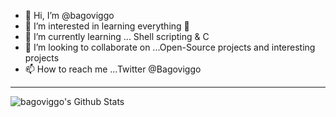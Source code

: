 - 👋 Hi, I’m @bagoviggo
- 👀 I’m interested in learning everything 🤣
- 🌱 I’m currently learning ... Shell scripting & C
- 💞️ I’m looking to collaborate on ...Open-Source projects and interesting projects
- 📫 How to reach me ...Twitter @Bagoviggo

---
<img align="left" alt="bagoviggo's Github Stats" src="https://github-readme-stats.vercel.app/api?username=bagoviggo&show_icons=true&hide_border=true" />

<!---
bagoviggo/bagoviggo is a ✨ special ✨ repository because its `README.md` (this file) appears on your GitHub profile.
You can click the Preview link to take a look at your changes.
--->
